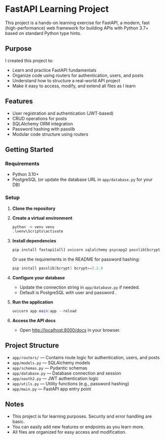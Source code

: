 # FastAPI Learning Project

This project is a hands-on learning exercise for FastAPI, a modern, fast (high-performance) web framework for building APIs with Python 3.7+ based on standard Python type hints.

## Purpose
I created this project to:
- Learn and practice FastAPI fundamentals
- Organize code using routers for authentication, users, and posts
- Understand how to structure a real-world API project
- Make it easy to access, modify, and extend all files as I learn

## Features
- User registration and authentication (JWT-based)
- CRUD operations for posts
- SQLAlchemy ORM integration
- Password hashing with passlib
- Modular code structure using routers

## Getting Started

### Requirements
- Python 3.10+
- PostgreSQL (or update the database URL in `app/database.py` for your DB)

### Setup
1. **Clone the repository**
2. **Create a virtual environment**
   ```cmd
   python -m venv venv
   .\venv\Scripts\activate
   ```
3. **Install dependencies**
   ```cmd
   pip install fastapi[all] uvicorn sqlalchemy psycopg2 passlib[bcrypt] python-jose
   ```
   Or use the requirements in the README for password hashing:
   ```powershell
   pip install passlib[bcrypt] bcrypt==3.2.0
   ```
4. **Configure your database**
   - Update the connection string in `app/database.py` if needed.
   - Default is PostgreSQL with user and password .

5. **Run the application**
   ```powershell
   uvicorn app.main:app --reload
   ```

6. **Access the API docs**
   - Open [http://localhost:8000/docs](http://localhost:8000/docs) in your browser.

## Project Structure
- `app/routers/` — Contains route logic for authentication, users, and posts
- `app/models.py` — SQLAlchemy models
- `app/schemas.py` — Pydantic schemas
- `app/database.py` — Database connection and session
- `app/oauth2.py` — JWT authentication logic
- `app/utils.py` — Utility functions (e.g., password hashing)
- `app/main.py` — FastAPI app entry point

## Notes
- This project is for learning purposes. Security and error handling are basic.
- You can easily add new features or endpoints as you learn more.
- All files are organized for easy access and modification.

